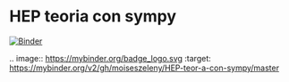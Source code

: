 # HEP teoria con sympy
[![Binder](https://mybinder.org/badge_logo.svg)](https://mybinder.org/v2/gh/moiseszeleny/HEP-teor-a-con-sympy/master)

.. image:: https://mybinder.org/badge_logo.svg
:target: https://mybinder.org/v2/gh/moiseszeleny/HEP-teor-a-con-sympy/master
